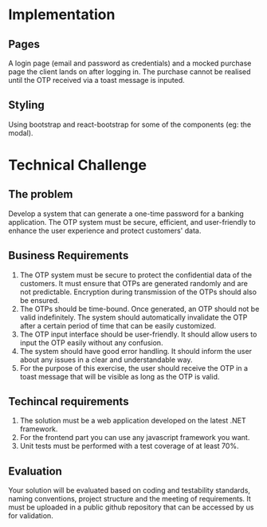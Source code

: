 # Implementation
## Pages
A login page (email and password as credentials) and a mocked purchase page the client lands on after logging in. The purchase cannot be realised until the OTP received via a toast message is inputed.

## Styling
Using bootstrap and react-bootstrap for some of the components (eg: the modal).

# Technical Challenge

## The problem

Develop a system that can generate a one-time password for a banking application. The OTP system must be secure, efficient, and user-friendly to enhance the user experience and protect customers' data.
 
## Business Requirements

1. The OTP system must be secure to protect the confidential data of the customers. It must ensure that OTPs are generated randomly and are not predictable. Encryption during transmission of the OTPs should also be ensured.
2. The OTPs should be time-bound. Once generated, an OTP should not be valid indefinitely. The system should automatically invalidate the OTP after a certain period of time that can be easily customized.
3. The OTP input interface should be user-friendly. It should allow users to input the OTP easily without any confusion.
4. The system should have good error handling. It should inform the user about any issues in a clear and understandable way.
5. For the purpose of this exercise, the user should receive the OTP in a toast message that will be visible as long as the OTP is valid.

## Techincal requirements

1. The solution must be a web application developed on the latest .NET framework.
2. For the frontend part you can use any javascript framework you want.
3. Unit tests must be performed with a test coverage of at least 70%.

## Evaluation
Your solution will be evaluated based on coding and testability standards, naming conventions, project structure and the meeting of requirements. It must be uploaded in a public github repository that can be accessed by us for validation.

 

